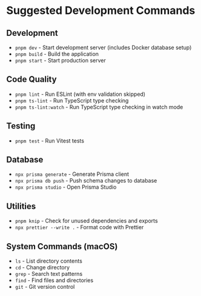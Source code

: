# Suggested Development Commands

## Development

- `pnpm dev` - Start development server (includes Docker database setup)
- `pnpm build` - Build the application
- `pnpm start` - Start production server

## Code Quality

- `pnpm lint` - Run ESLint (with env validation skipped)
- `pnpm ts-lint` - Run TypeScript type checking
- `pnpm ts-lint:watch` - Run TypeScript type checking in watch mode

## Testing

- `pnpm test` - Run Vitest tests

## Database

- `npx prisma generate` - Generate Prisma client
- `npx prisma db push` - Push schema changes to database
- `npx prisma studio` - Open Prisma Studio

## Utilities

- `pnpm knip` - Check for unused dependencies and exports
- `npx prettier --write .` - Format code with Prettier

## System Commands (macOS)

- `ls` - List directory contents
- `cd` - Change directory
- `grep` - Search text patterns
- `find` - Find files and directories
- `git` - Git version control
